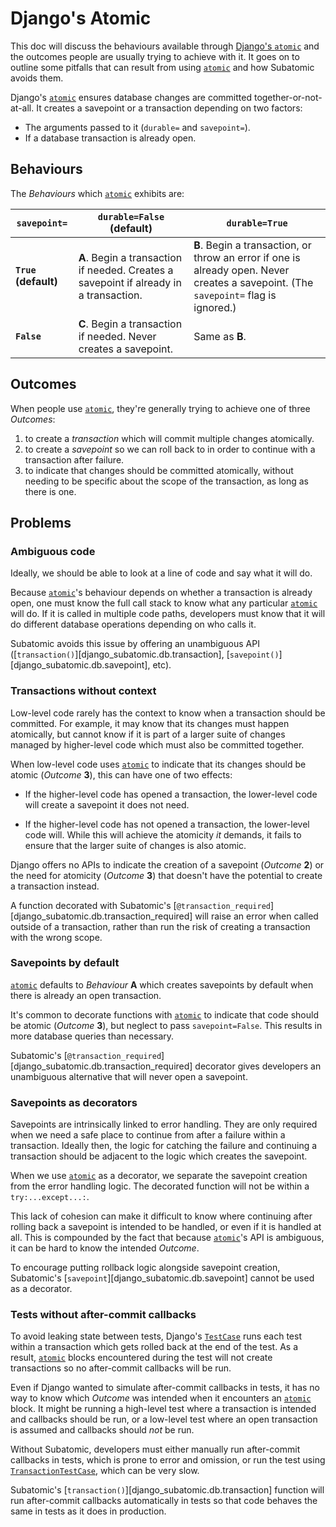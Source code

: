 # Django's Atomic

This doc will discuss the behaviours available through [Django's `atomic`][atomic]
and the outcomes people are usually trying to achieve with it.
It goes on to outline some pitfalls that can result from using [`atomic`][atomic]
and how Subatomic avoids them.

Django's [`atomic`][atomic] ensures database changes are committed together-or-not-at-all.
It creates a savepoint or a transaction depending on two factors:

- The arguments passed to it (`durable=` and `savepoint=`).
- If a database transaction is already open.

## Behaviours

The *Behaviours* which [`atomic`][atomic] exhibits are:

| `savepoint=`         | `durable=False` (default) | `durable=True` |
| ---                  | ---                       | ---            |
| **`True` (default)** | **A**. Begin a transaction if needed. Creates a savepoint if already in a transaction. | **B**. Begin a transaction, or throw an error if one is already open. Never creates a savepoint. (The `savepoint=` flag is ignored.) |
| **`False`**          | **C**. Begin a transaction if needed. Never creates a savepoint. | Same as **B**.  |

## Outcomes

When people use [`atomic`][atomic],
they're generally trying to achieve one of three *Outcomes*:

1. to create a *transaction*
   which will commit multiple changes atomically.
2. to create a *savepoint*
   so we can roll back to in order to continue with a transaction after failure.
3. to indicate that changes should be committed atomically,
   without needing to be specific about the scope of the transaction,
   as long as there is one.

## Problems

### Ambiguous code

Ideally, we should be able to look at a line of code and say what it will do.

Because [`atomic`][atomic]'s behaviour depends on whether a transaction is already open,
one must know the full call stack
to know what any particular [`atomic`][atomic] will do.
If it is called in multiple code paths,
developers must know that it will do different database operations
depending on who calls it.

Subatomic avoids this issue
by offering an unambiguous API
([`transaction()`][django_subatomic.db.transaction], [`savepoint()`][django_subatomic.db.savepoint], etc).

### Transactions without context

Low-level code rarely has the context to know when a transaction should be committed.
For example, it may know that its changes must happen atomically,
but cannot know if it is part of a larger suite of changes
managed by higher-level code
which must also be committed together.

When low-level code uses [`atomic`][atomic]
to indicate that its changes should be atomic (*Outcome* **3**),
this can have one of two effects:

- If the higher-level code has opened a transaction,
  the lower-level code will create a savepoint it does not need.

- If the higher-level code has not opened a transaction,
  the lower-level code will.
  While this will achieve the atomicity _it_ demands,
  it fails to ensure that the larger suite of changes
  is also atomic.

Django offers no APIs to indicate
the creation of a savepoint (*Outcome* **2**)
or the need for atomicity (*Outcome* **3**)
that doesn't have the potential to create a transaction instead.

A function decorated with Subatomic's [`@transaction_required`][django_subatomic.db.transaction_required]
will raise an error when called outside of a transaction,
rather than run the risk of creating a transaction with the wrong scope.

### Savepoints by default

[`atomic`][atomic] defaults to *Behaviour* **A**
which creates savepoints by default
when there is already an open transaction.

It's common to decorate functions with [`atomic`][atomic]
to indicate that code should be atomic (*Outcome* **3**),
but neglect to pass `savepoint=False`.
This results in more database queries than necessary.

Subatomic's [`@transaction_required`][django_subatomic.db.transaction_required] decorator
gives developers an unambiguous alternative
that will never open a savepoint.

### Savepoints as decorators

Savepoints are intrinsically linked to error handling.
They are only required when we need
a safe place to continue from after a failure within a transaction.
Ideally then, the logic for catching the failure and continuing a transaction
should be adjacent to the logic which creates the savepoint.

When we use [`atomic`][atomic] as a decorator,
we separate the savepoint creation from the error handling logic.
The decorated function will not be within a `try:...except...:`.

This lack of cohesion
can make it difficult to know
where continuing after rolling back a savepoint is intended to be handled,
or even if it is handled at all.
This is compounded by the fact that
because [`atomic`][atomic]'s API is ambiguous,
it can be hard to know the intended *Outcome*.

To encourage putting rollback logic alongside savepoint creation,
Subatomic's [`savepoint`][django_subatomic.db.savepoint] cannot be used as a decorator.

### Tests without after-commit callbacks

To avoid leaking state between tests,
Django's [`TestCase`][TestCase] runs each test within a transaction
which gets rolled back at the end of the test.
As a result,
[`atomic`][atomic] blocks encountered during the test
will not create transactions
so no after-commit callbacks will be run.

Even if Django wanted to simulate after-commit callbacks in tests,
it has no way to know which *Outcome* was intended
when it encounters an [`atomic`][atomic] block.
It might be running a high-level test where a transaction is intended
and callbacks should be run,
or a low-level test where an open transaction is assumed
and callbacks should _not_ be run.

Without Subatomic,
developers must either manually run after-commit callbacks in tests,
which is prone to error and omission,
or run the test using [`TransactionTestCase`][TransactionTestCase],
which can be very slow.

Subatomic's [`transaction()`][django_subatomic.db.transaction] function
will run after-commit callbacks automatically in tests
so that code behaves the same in tests as it does in production.

[atomic]: https://docs.djangoproject.com/en/stable/topics/db/transactions/#django.db.transaction.atomic
[TestCase]: https://docs.djangoproject.com/en/stable/topics/testing/tools/#django.test.TestCase
[TransactionTestCase]: https://docs.djangoproject.com/en/stable/topics/testing/tools/#django.test.TransactionTestCase
